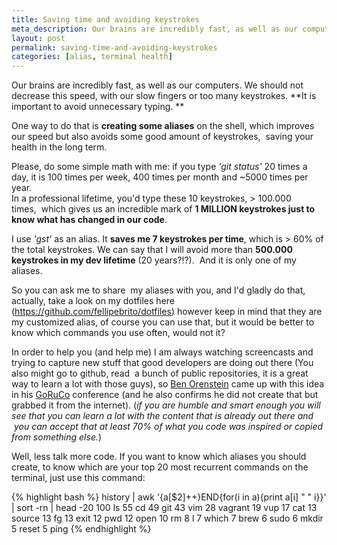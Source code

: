 ```yaml
---
title: Saving time and avoiding keystrokes
meta_description: Our brains are incredibly fast, as well as our computers. We should not decrease this speed, with our slow fingers or too many keystrokes. It is important to avoid unnecessary typing. One way to do that is creating some aliases
layout: post
permalink: saving-time-and-avoiding-keystrokes
categories: [alias, terminal health]
---
```

Our brains are incredibly fast, as well as our computers. We should not decrease this speed, with our slow fingers or too many keystrokes. **It is important to avoid unnecessary typing. **

One way to do that is **creating some aliases** on the shell, which improves our speed but also avoids some good amount of keystrokes,  saving your health in the long term.

Please, do some simple math with me: if you type *'git status'* 20 times a day, it is 100 times per week, 400 times per month and ~5000 times per year.  
In a professional lifetime, you'd type these 10 keystrokes, > 100.000 times,  which gives us an incredible mark of **1 MILLION keystrokes just to know what has changed in our code**.

I use *'gst'* as an alias. It **saves me 7 keystrokes per time**, which is > 60% of the total keystrokes. We can say that I will avoid more than **500.000 keystrokes in my dev lifetime** (20 years?!?).  And it is only one of my aliases.

So you can ask me to share  my aliases with you, and I'd gladly do that, actually, take a look on my dotfiles here (<a href="https://github.com/fellipebrito/dotfiles" target="_blank">https://github.com/fellipebrito/dotfiles</a>) however keep in mind that they are my customized alias, of course you can use that, but it would be better to know which commands you use often, would not it?

In order to help you (and help me) I am always watching screencasts and trying to capture new stuff that good developers are doing out there (You also might go to github, read  a bunch of public repositories, it is a great way to learn a lot with those guys), so <a href="http://codeulate.com/" target="_blank">Ben Orenstein</a> came up with this idea in his <a href="http://goruco.com/" target="_blank">GoRuCo</a> conference (and he also confirms he did not create that but grabbed it from the internet). (*if you are humble and smart enough you will see that you can learn a lot with the content that is already out there and  you can accept that at least 70% of what you code was inspired or copied from something else.*)

Well, less talk more code. If you want to know which aliases you should create, to know which are your top 20 most recurrent commands on the terminal, just use this command:

{% highlight bash %}
history | awk '{a[$2]++}END{for(i in a){print a[i] " " i}}' | sort -rn | head -20
100 ls
55 cd
49 git
43 vim
28 vagrant
19 vup
17 cat
13 source
13 fg
13 exit
12 pwd
12 open
10 rm
8 l
7 which
7 brew
6 sudo
6 mkdir
5 reset
5 ping
{% endhighlight %}
